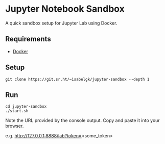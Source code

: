 # Jupyter Notebook Sandbox

A quick sandbox setup for Jupyter Lab using Docker.


## Requirements

- [Docker](https://docs.docker.com/engine/install/)


## Setup

```
git clone https://git.sr.ht/~isabelgk/jupyter-sandbox --depth 1
```


## Run

```
cd jupyter-sandbox
./start.sh
```

Note the URL provided by the console output. Copy and paste it into your browser.

e.g. http://127.0.0.1:8888/lab?token=<some_token>
